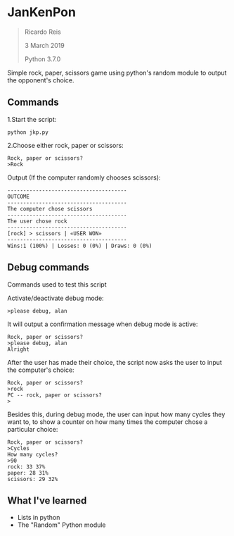 # JanKenPon

> Ricardo Reis
> 
> 3 March 2019
> 
> Python 3.7.0

Simple rock, paper, scissors game using python's random module to output the opponent's choice. 

Commands
----------

1.Start the script:

    python jkp.py

2.Choose either rock, paper or scissors:

    Rock, paper or scissors?
	>Rock
Output (If the computer randomly chooses scissors):

	--------------------------------------
	OUTCOME
	--------------------------------------
	The computer chose scissors
	--------------------------------------
	The user chose rock
	--------------------------------------
	[rock] > scissors | «USER WON»
	--------------------------------------
	Wins:1 (100%) | Losses: 0 (0%) | Draws: 0 (0%)
	
Debug commands
----------
Commands used to test this script

Activate/deactivate debug mode:

	>please debug, alan
It will output a confirmation message when debug mode is active:
	
	Rock, paper or scissors?
	>please debug, alan
	Alright

After the user has made their choice, the script now asks the user to input the computer's choice:

	Rock, paper or scissors?
	>rock
	PC -- rock, paper or scissors?
	>
Besides this, during debug mode, the user can input how many cycles they want to, to show a counter on how many times the computer chose a particular choice:

	Rock, paper or scissors?
	>Cycles
	How many cycles?
	>90
	rock: 33 37%
	paper: 28 31%
	scissors: 29 32%

What I've learned
----------

- Lists in python
- The "Random" Python module